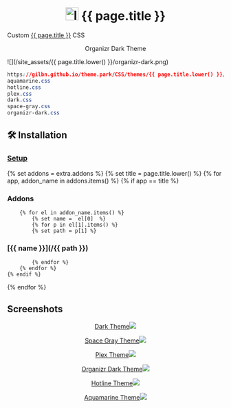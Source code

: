 <h1 align="center"> <img src="/site_assets/{{ page.title.lower() }}/logo.png" alt="logo" width="30" height="30"> {{ page.title }}</h1>

Custom [{{ page.title }}](https://github.com/Lidarr/Lidarr) CSS

<p align="center"> Organizr Dark Theme </p>

![](/site_assets/{{ page.title.lower() }}/organizr-dark.png)

```css
https://gilbn.github.io/theme.park/CSS/themes/{{ page.title.lower() }}/XXX.css
aquamarine.css
hotline.css
plex.css
dark.css
space-gray.css
organizr-dark.css
```

## 🛠️ Installation

### [Setup](/setup)

{% set addons = extra.addons %}
{% set title = page.title.lower() %}
{% for app, addon_name in addons.items() %}
    {% if app  ==  title %}

### Addons

        {% for el in addon_name.items() %}
            {% set name =  el[0]  %}
            {% for p in el[1].items() %}
            {% set path = p[1] %}

### [{{ name }}](/{{ path }})

            {% endfor %}
        {% endfor %}
    {% endif %}
{% endfor %}

## Screenshots

<p align="center">  
<a href="/site_assets/{{ page.title.lower() }}/dark.png">Dark Theme<img src="/site_assets/{{ page.title.lower() }}/dark.png"></img>
</p>

<p align="center">  
<a href="/site_assets/{{ page.title.lower() }}/space-gray.png">Space Gray Theme<img src="/site_assets/{{ page.title.lower() }}/space-gray.png"></img>
</p>

<p align="center">  
<a href="/site_assets/{{ page.title.lower() }}/plex.png">Plex Theme<img src="/site_assets/{{ page.title.lower() }}/plex.png"></img>
</p>

<p align="center">
<a href="/site_assets/{{ page.title.lower() }}/organizr-dark.png">Organizr Dark Theme<img src="/site_assets/{{ page.title.lower() }}/organizr-dark.png"></img>
</p>

<p align="center">
<a href="/site_assets/{{ page.title.lower() }}/hotline.png">Hotline Theme<img src="/site_assets/{{ page.title.lower() }}/hotline.png"></img>
</p>

<p align="center">
<a href="/site_assets/{{ page.title.lower() }}/aquamarine.png">Aquamarine Theme<img src="/site_assets/{{ page.title.lower() }}/aquamarine.png"></img>
</p>
